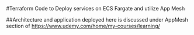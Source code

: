 #Terraform Code to Deploy services on ECS Fargate and utilize App Mesh

##Architecture and application deployed here is discussed under AppMesh section of https://www.udemy.com/home/my-courses/learning/
